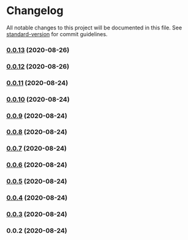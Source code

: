 # Changelog

All notable changes to this project will be documented in this file. See [standard-version](https://github.com/conventional-changelog/standard-version) for commit guidelines.

### [0.0.13](https://github.com/danyo1399/memo-fetch/compare/v0.0.12...v0.0.13) (2020-08-26)

### [0.0.12](https://github.com/danyo1399/memo-fetch/compare/v0.0.11...v0.0.12) (2020-08-26)

### [0.0.11](https://github.com/danyo1399/memo-fetch/compare/v0.0.10...v0.0.11) (2020-08-24)

### [0.0.10](https://github.com/danyo1399/memo-fetch/compare/v0.0.9...v0.0.10) (2020-08-24)

### [0.0.9](https://github.com/danyo1399/memo-fetch/compare/v0.0.8...v0.0.9) (2020-08-24)

### [0.0.8](https://github.com/danyo1399/memo-fetch/compare/v0.0.7...v0.0.8) (2020-08-24)

### [0.0.7](https://github.com/danyo1399/memo-fetch/compare/v0.0.6...v0.0.7) (2020-08-24)

### [0.0.6](https://github.com/danyo1399/memo-fetch/compare/v0.0.5...v0.0.6) (2020-08-24)

### [0.0.5](https://github.com/danyo1399/memo-fetch/compare/v0.0.4...v0.0.5) (2020-08-24)

### [0.0.4](https://github.com/danyo1399/memo-fetch/compare/v0.0.3...v0.0.4) (2020-08-24)

### [0.0.3](https://github.com/danyo1399/memo-fetch/compare/v0.0.2...v0.0.3) (2020-08-24)

### 0.0.2 (2020-08-24)
